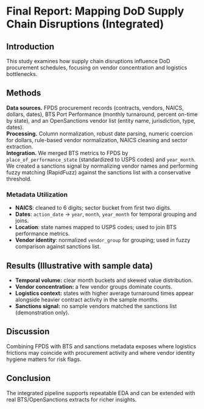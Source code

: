 # Final Report: Mapping DoD Supply Chain Disruptions (Integrated)

## Introduction
This study examines how supply chain disruptions influence DoD procurement schedules, focusing on vendor concentration and logistics bottlenecks.

## Methods
**Data sources.** FPDS procurement records (contracts, vendors, NAICS, dollars, dates), BTS Port Performance (monthly turnaround, percent on-time by state), and an OpenSanctions vendor list (entity name, jurisdiction, type, dates).  
**Processing.** Column normalization, robust date parsing, numeric coercion for dollars, rule-based vendor normalization, NAICS cleaning and sector extraction.  
**Integration.** We merged BTS metrics to FPDS by `place_of_performance_state` (standardized to USPS codes) and `year_month`. We created a sanctions signal by normalizing vendor names and performing fuzzy matching (RapidFuzz) against the sanctions list with a conservative threshold.

### Metadata Utilization
- **NAICS**: cleaned to 6 digits; sector bucket from first two digits.  
- **Dates**: `action_date` → `year`, `month`, `year_month` for temporal grouping and joins.  
- **Location**: state names mapped to USPS codes; used to join BTS performance metrics.  
- **Vendor identity**: normalized `vendor_group` for grouping; used in fuzzy comparison against sanctions list.

## Results (Illustrative with sample data)
- **Temporal volume:** clear month buckets and skewed value distribution.  
- **Vendor concentration:** a few vendor groups dominate counts.  
- **Logistics context:** states with higher average turnaround times appear alongside heavier contract activity in the sample months.  
- **Sanctions signal:** no sample vendors matched the sanctions list (demonstration only).

## Discussion
Combining FPDS with BTS and sanctions metadata exposes where logistics frictions may coincide with procurement activity and where vendor identity hygiene matters for risk flags.

## Conclusion
The integrated pipeline supports repeatable EDA and can be extended with real BTS/OpenSanctions extracts for richer insights.
